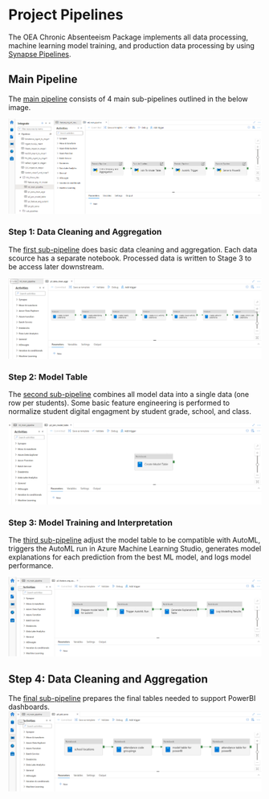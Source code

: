 # Project Pipelines

The OEA Chronic Absenteeism Package implements all data processing, machine learning model training, and production data processing by using [Synapse Pipelines](https://docs.microsoft.com/en-us/azure/data-factory/concepts-pipelines-activities?toc=%2Fazure%2Fsynapse-analytics%2Ftoc.json&tabs=data-factory). 

## Main Pipeline

The [main pipeline](https://github.com/cstohlmann/oea-at-risk-package/blob/0fed63ead518ddd176815220662e38c6c1c2b29c/Chronic_Absenteeism/pipelines/ml_main_pipeline_support_VSTS.zip) consists of 4 main sub-pipelines outlined in the below image. 

![Main Synapse Pipeline](https://github.com/cstohlmann/oea-at-risk-package/blob/f0e33c92953c048a74aa6eac531ab357821f12ae/Chronic_Absenteeism/docs/images/mlPipeline.png "Main Pipeline")

### Step 1: Data Cleaning and Aggregation
 
The [first sub-pipeline](https://github.com/cstohlmann/oea-at-risk-package/blob/70641bcce2f1aeda778ba07362110b42c897c2a6/Chronic_Absenteeism/pipelines/p1_data_clean_aggr_support_VSTS.zip) does basic data cleaning and aggregation. Each data scource has a separate notebook. Processed data is written to Stage 3 to be access later downstream.

![Data Cleaning Pipeline](https://github.com/cstohlmann/oea-at-risk-package/blob/a8db67a7a20d0ad73adcc472d54e4d1d7e758c14/Chronic_Absenteeism/docs/images/p1.png "Data Cleaning Pipeline")

### Step 2: Model Table
 
The [second sub-pipeline](https://github.com/cstohlmann/oea-at-risk-package/blob/70641bcce2f1aeda778ba07362110b42c897c2a6/Chronic_Absenteeism/pipelines/p2_join_model_table_support_VSTS.zip) combines all model data into a single data (one row per students). Some basic feature engineering is performed to normalize student digital engagment by student grade, school, and class.

![Model Table Pipeline](https://github.com/cstohlmann/oea-at-risk-package/blob/0914181cfd4f2f0767ffdd7797befbd0a8cfdd87/Chronic_Absenteeism/docs/images/p2.png "Model Table Pipeline")

### Step 3: Model Training and Interpretation
 
The [third sub-pipeline](https://github.com/cstohlmann/oea-at-risk-package/blob/70641bcce2f1aeda778ba07362110b42c897c2a6/Chronic_Absenteeism/pipelines/p3_feature_eng_automl_support_VSTS.zip) adjust the model table to be compatible with AutoML, triggers the AutoML run in Azure Machine Learning Studio, generates model explanations for each prediction from the best ML model, and logs model performance.

![ML Train Pipeline](https://github.com/cstohlmann/oea-at-risk-package/blob/0914181cfd4f2f0767ffdd7797befbd0a8cfdd87/Chronic_Absenteeism/docs/images/p3.png "ML Train Pipeline")

## Step 4: Data Cleaning and Aggregation
 
The [final sub-pipeline](https://github.com/cstohlmann/oea-at-risk-package/blob/70641bcce2f1aeda778ba07362110b42c897c2a6/Chronic_Absenteeism/pipelines/p4_pbi_serve_support_VSTS.zip) prepares the final tables needed to support PowerBI dashboards.
![Power BI Pipeline](https://github.com/cstohlmann/oea-at-risk-package/blob/0914181cfd4f2f0767ffdd7797befbd0a8cfdd87/Chronic_Absenteeism/docs/images/p4.png "PowerBI Pipeline")
